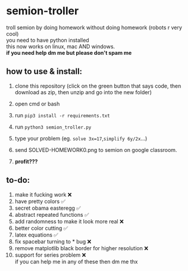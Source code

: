 # semion-troller
troll semion by doing homework without doing homework (robots r very cool) <br>
you need to have python installed <br>
this now works on linux, mac AND windows. <br>
**if you need help dm me but please don't spam me**
## how to use & install: 
 
 1. clone this repository (click on the green button that says code, then download as zip, then unzip and go into the new folder) <br>
 
 2. open cmd or bash <br>
 
 3. run ```pip3 install -r requirements.txt``` <br>

 4. run ```python3 semion_troller.py``` <br>
 
 5. type your problem (eg. ```solve 3x=17```,```simplify 6y/2x```...) <br>
 
 6. send SOLVED-HOMEWORK0.png to semion on google classroom. <br>
 
 7. **profit???**
## to-do:
 1. make it fucking work ❌
 2. have pretty colors ✅
 3. secret obama easteregg ✅
 4. abstract repeated functions ✅
 5. add randomness to make it look more real ❌
 6. better color cutting ✅
 7. latex equations ✅
 8. fix spacebar turning to * bug ❌
 9. remove matplotlib black border for higher resolution ❌
 10. support for series problem ❌ <br>
if you can help me in any of these then dm me thx
